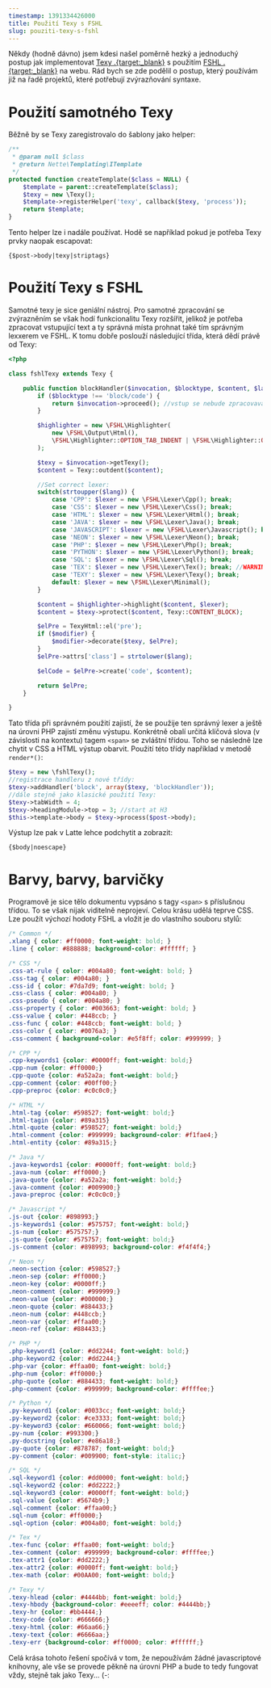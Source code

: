 ```yaml
---
timestamp: 1391334426000
title: Použití Texy s FSHL
slug: pouziti-texy-s-fshl
---
```

Někdy (hodně dávno) jsem kdesi našel poměrně hezký a jednoduchý postup jak implementovat [Texy .{target:_blank}](http://texy.info/) s použitím [FSHL .{target:_blank}](http://fshl.kukulich.cz/) na webu. Rád bych se zde podělil o postup, který používám již na řadě projektů, které potřebují zvýrazňování syntaxe.

# Použití samotného Texy

Běžně by se Texy zaregistrovalo do šablony jako helper:

```php
/**
 * @param null $class
 * @return Nette\Templating\ITemplate
 */
protected function createTemplate($class = NULL) {
	$template = parent::createTemplate($class);
	$texy = new \Texy();
	$template->registerHelper('texy', callback($texy, 'process'));
	return $template;
}
```

Tento helper lze i nadále používat. Hodě se například pokud je potřeba Texy prvky naopak escapovat:

```
{$post->body|texy|striptags}
```

# Použití Texy s FSHL

Samotné texy je sice geniální nástroj. Pro samotné zpracování se zvýrazněním se však hodí funkcionalitu Texy rozšířit, jelikož je potřeba zpracovat vstupující text a ty správná místa prohnat také tím správným lexxerem ve FSHL. K tomu dobře poslouží následující třída, která dědí právě od Texy:

```php
<?php

class fshlTexy extends Texy {

	public function blockHandler($invocation, $blocktype, $content, $lang, $modifier) {
		if ($blocktype !== 'block/code') {
			return $invocation->proceed(); //vstup se nebude zpracovavat
		}

		$highlighter = new \FSHL\Highlighter(
			new \FSHL\Output\Html(),
			\FSHL\Highlighter::OPTION_TAB_INDENT | \FSHL\Highlighter::OPTION_LINE_COUNTER
		);

		$texy = $invocation->getTexy();
		$content = Texy::outdent($content);

		//Set correct lexer:
		switch(strtoupper($lang)) {
			case 'CPP': $lexer = new \FSHL\Lexer\Cpp(); break;
			case 'CSS': $lexer = new \FSHL\Lexer\Css(); break;
			case 'HTML': $lexer = new \FSHL\Lexer\Html(); break;
			case 'JAVA': $lexer = new \FSHL\Lexer\Java(); break;
			case 'JAVASCRIPT': $lexer = new \FSHL\Lexer\Javascript(); break;
			case 'NEON': $lexer = new \FSHL\Lexer\Neon(); break;
			case 'PHP': $lexer = new \FSHL\Lexer\Php(); break;
			case 'PYTHON': $lexer = new \FSHL\Lexer\Python(); break;
			case 'SQL': $lexer = new \FSHL\Lexer\Sql(); break;
			case 'TEX': $lexer = new \FSHL\Lexer\Tex(); break; //WARNING: vlastní výroba!
			case 'TEXY': $lexer = new \FSHL\Lexer\Texy(); break;
			default: $lexer = new \FSHL\Lexer\Minimal();
		}

		$content = $highlighter->highlight($content, $lexer);
		$content = $texy->protect($content, Texy::CONTENT_BLOCK);

		$elPre = TexyHtml::el('pre');
		if ($modifier) {
			$modifier->decorate($texy, $elPre);
		}
		$elPre->attrs['class'] = strtolower($lang);

		$elCode = $elPre->create('code', $content);

		return $elPre;
	}

}
```

Tato třída při správném použití zajistí, že se použije ten správný lexer a ještě na úrovni PHP zajistí změnu výstupu. Konkrétně obalí určitá klíčová slova (v závislosti na kontextu) tagem <code>&lt;span&gt;</code> se zvláštní třídou. Toho se následně lze chytit v CSS a HTML výstup obarvit. Použití této třídy například v metodě <code>render*()</code>:

```php
$texy = new \fshlTexy();
//registrace handleru z nové třídy:
$texy->addHandler('block', array($texy, 'blockHandler'));
//dále stejně jako klasické použití Texy:
$texy->tabWidth = 4;
$texy->headingModule->top = 3; //start at H3
$this->template->body = $texy->process($post->body);
```

Výstup lze pak v Latte lehce podchytit a zobrazit:

```
{$body|noescape}
```

# Barvy, barvy, barvičky

Programově je sice tělo dokumentu vypsáno s tagy <code>&lt;span&gt;</code> s příslušnou třídou. To se však nijak viditelně neprojeví. Celou krásu udělá teprve CSS. Lze použít výchozí hodoty FSHL a vložit je do vlastního souboru stylů:

```css
/* Common */
.xlang { color: #ff0000; font-weight: bold; }
.line { color: #888888; background-color: #ffffff; }

/* CSS */
.css-at-rule { color: #004a80; font-weight: bold; }
.css-tag { color: #004a80; }
.css-id { color: #7da7d9; font-weight: bold; }
.css-class { color: #004a80; }
.css-pseudo { color: #004a80; }
.css-property { color: #003663; font-weight: bold; }
.css-value { color: #448ccb; }
.css-func { color: #448ccb; font-weight: bold; }
.css-color { color: #0076a3; }
.css-comment { background-color: #e5f8ff; color: #999999; }

/* CPP */
.cpp-keywords1 {color: #0000ff; font-weight: bold;}
.cpp-num {color: #ff0000;}
.cpp-quote {color: #a52a2a; font-weight: bold;}
.cpp-comment {color: #00ff00;}
.cpp-preproc {color: #c0c0c0;}

/* HTML */
.html-tag {color: #598527; font-weight: bold;}
.html-tagin {color: #89a315}
.html-quote {color: #598527; font-weight: bold;}
.html-comment {color: #999999; background-color: #f1fae4;}
.html-entity {color: #89a315;}

/* Java */
.java-keywords1 {color: #0000ff; font-weight: bold;}
.java-num {color: #ff0000;}
.java-quote {color: #a52a2a; font-weight: bold;}
.java-comment {color: #009900;}
.java-preproc {color: #c0c0c0;}

/* Javascript */
.js-out {color: #898993;}
.js-keywords1 {color: #575757; font-weight: bold;}
.js-num {color: #575757;}
.js-quote {color: #575757; font-weight: bold;}
.js-comment {color: #898993; background-color: #f4f4f4;}

/* Neon */
.neon-section {color: #598527;}
.neon-sep {color: #ff0000;}
.neon-key {color: #0000ff;}
.neon-comment {color: #999999;}
.neon-value {color: #000000;}
.neon-quote {color: #884433;}
.neon-num {color: #448ccb;}
.neon-var {color: #ffaa00;}
.neon-ref {color: #884433;}

/* PHP */
.php-keyword1 {color: #dd2244; font-weight: bold;}
.php-keyword2 {color: #dd2244;}
.php-var {color: #ffaa00; font-weight: bold;}
.php-num {color: #ff0000;}
.php-quote {color: #884433; font-weight: bold;}
.php-comment {color: #999999; background-color: #ffffee;}

/* Python */
.py-keyword1 {color: #0033cc; font-weight: bold;}
.py-keyword2 {color: #ce3333; font-weight: bold;}
.py-keyword3 {color: #660066; font-weight: bold;}
.py-num {color: #993300;}
.py-docstring {color: #e86a18;}
.py-quote {color: #878787; font-weight: bold;}
.py-comment {color: #009900; font-style: italic;}

/* SQL */
.sql-keyword1 {color: #dd0000; font-weight: bold;}
.sql-keyword2 {color: #dd2222;}
.sql-keyword3 {color: #0000ff; font-weight: bold;}
.sql-value {color: #5674b9;}
.sql-comment {color: #ffaa00;}
.sql-num {color: #ff0000;}
.sql-option {color: #004a80; font-weight: bold;}

/* Tex */
.tex-func {color: #ffaa00; font-weight: bold;}
.tex-comment {color: #999999; background-color: #ffffee;}
.tex-attr1 {color: #dd2222;}
.tex-attr2 {color: #0000ff; font-weight: bold;}
.tex-math {color: #00AA00; font-weight: bold;}

/* Texy */
.texy-hlead {color: #4444bb; font-weight: bold;}
.texy-hbody {background-color: #eeeeff; color: #4444bb;}
.texy-hr {color: #bb4444;}
.texy-code {color: #666666;}
.texy-html {color: #66aa66;}
.texy-text {color: #6666aa;}
.texy-err {background-color: #ff0000; color: #ffffff;}
```

Celá krása tohoto řešení spočívá v tom, že nepoužívám žádné javascriptové knihovny, ale vše se provede pěkně na úrovni PHP a bude to tedy fungovat vždy, stejně tak jako Texy... (-: